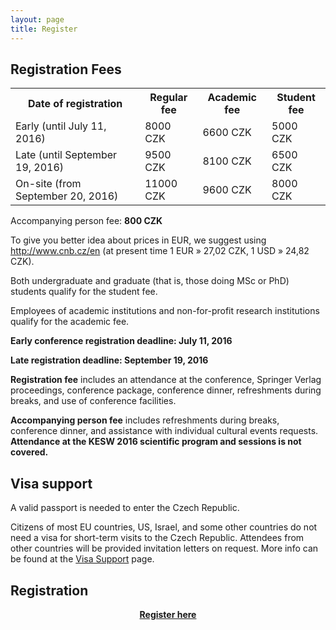 ```yaml
---
layout: page
title: Register
---
```


## Registration Fees

<table>
    <tr><th>Date of registration</th><th>Regular fee</th><th>Academic fee</th><th>Student fee</th></tr>
    <tr><td>Early (until July 11, 2016)</td><td>8000 CZK</td><td>6600 CZK</td><td>5000 CZK</td></tr>
    <tr><td>Late (until September 19, 2016)</td><td>9500 CZK</td><td>8100 CZK</td><td>6500 CZK</td></tr>
    <tr><td>On-site (from September 20, 2016)</td><td>11000 CZK</td><td>9600 CZK</td><td>8000 CZK</td></tr>
</table>

Accompanying person fee: **800 CZK**

To give you better idea about prices in EUR, we suggest using <a href="http://www.cnb.cz/en">http://www.cnb.cz/en</a> (at present time 1 EUR » 27,02 CZK, 1 USD » 24,82 CZK).

<p class="text-justify">Both undergraduate and graduate (that is, those doing MSc or PhD) students qualify for the student fee.</p>

<p class="text-justify">Employees of academic institutions and non-for-profit research institutions qualify for the academic fee.</p>

**Early conference registration deadline: July 11, 2016**

**Late registration deadline: September 19, 2016**

<p class="text-justify"><b>Registration fee</b> includes an attendance at the conference, Springer Verlag proceedings, conference package, conference dinner, refreshments during breaks, and use of conference facilities.</p>

<p class="text-justify"><b>Accompanying person fee</b> includes refreshments during breaks, conference dinner, and assistance with individual cultural events requests. <b>Attendance at the KESW 2016 scientific program and sessions is not covered.</b></p>

## Visa support

<p class="text-justify">A valid passport is needed to enter the Czech Republic.</p>

<p class="text-justify">Citizens of most EU countries, US, Israel, and some other countries do not need a visa for short-term visits to the Czech Republic. Attendees from other countries will be provided invitation letters on request. More info can be found at the <a href="{{ site.url }}/registration/visa">Visa Support</a> page.</p>

## Registration

<center><b><a href="https://secure.action-m.com/kesw2016-form/">Register here</a></center>

